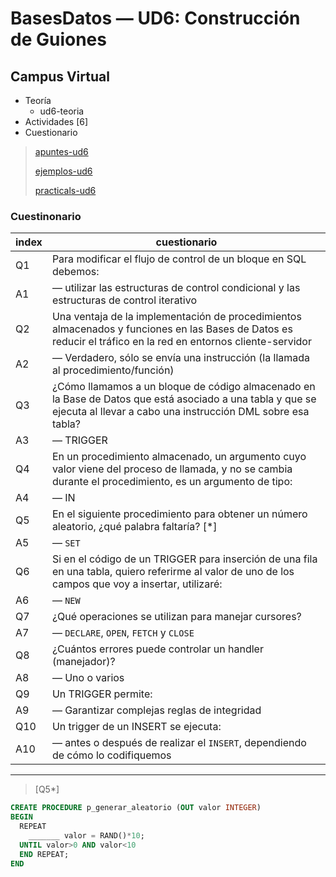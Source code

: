 # BasesDatos — UD6: Construcción de Guiones

## Campus Virtual

- Teoría
  - ud6-teoria
- Actividades [6]
- Cuestionario


> [apuntes-ud6](/BasesDatos/UD6-ConstruccionGuiones/apuntes-ud6.md)
>
> [ejemplos-ud6](/BasesDatos/UD6-ConstruccionGuiones/ejemplos-ud6.sql)
>
> [practicals-ud6](/BasesDatos/UD6-ConstruccionGuiones/practicals-ud6.md)


### Cuestinonario

| index | cuestionario |
| ---   | --- |
| Q1    | Para modificar el flujo de control de un bloque en SQL debemos:
| A1    | — utilizar las estructuras de control condicional y las estructuras de control iterativo
| Q2    | Una ventaja de la implementación de procedimientos almacenados y funciones en las Bases de Datos es reducir el tráfico en la red en entornos cliente-servidor
| A2    | — Verdadero, sólo se envía una instrucción (la llamada al procedimiento/función)
| Q3    | ¿Cómo llamamos a un bloque de código almacenado en la Base de Datos que está asociado a una tabla y que se ejecuta al llevar a cabo una instrucción DML sobre esa tabla?
| A3    | — TRIGGER
| Q4    | En un procedimiento almacenado, un argumento cuyo valor viene del proceso de llamada, y no se cambia durante el procedimiento, es un argumento de tipo:
| A4    | — IN
| Q5    | En el siguiente procedimiento para obtener un número aleatorio, ¿qué palabra faltaría? [*]
| A5    | — `SET`
| Q6    | Si en el código de un TRIGGER para inserción de una fila en una tabla, quiero referirme al valor de uno de los campos que voy a insertar, utilizaré:
| A6    | — `NEW` <!--NEW, seguido del nombre del campo-->
| Q7    | ¿Qué operaciones se utilizan para manejar cursores?
| A7    | — `DECLARE`, `OPEN`, `FETCH` y `CLOSE`
| Q8    | ¿Cuántos errores puede controlar un handler (manejador)?
| A8    | — Uno o varios
| Q9    | Un TRIGGER permite:
| A9    | — Garantizar complejas reglas de integridad
| Q10   | Un trigger de un INSERT se ejecuta:
| A10   | — antes o después de realizar el `INSERT`, dependiendo de cómo lo codifiquemos



---

> [Q5*]

```sql
CREATE PROCEDURE p_generar_aleatorio (OUT valor INTEGER)
BEGIN
  REPEAT
    _______ valor = RAND()*10;
  UNTIL valor>0 AND valor<10 
  END REPEAT;
END
```